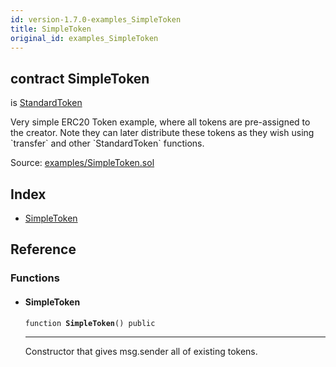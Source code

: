 ```yaml
---
id: version-1.7.0-examples_SimpleToken
title: SimpleToken
original_id: examples_SimpleToken
---
```


<div class="contract-doc"><div class="contract"><h2 class="contract-header"><span class="contract-kind">contract</span> SimpleToken</h2><p class="base-contracts"><span>is</span> <a href="token_ERC20_StandardToken.html">StandardToken</a></p><p class="description">Very simple ERC20 Token example, where all tokens are pre-assigned to the creator. Note they can later distribute these tokens as they wish using `transfer` and other `StandardToken` functions.</p><div class="source">Source: <a href="https://github.com/OpenZeppelin/zeppelin-solidity/blob/v1.7.0/contracts/examples/SimpleToken.sol" target="_blank">examples/SimpleToken.sol</a></div></div><div class="index"><h2>Index</h2><ul><li><a href="examples_SimpleToken.html#SimpleToken">SimpleToken</a></li></ul></div><div class="reference"><h2>Reference</h2><div class="functions"><h3>Functions</h3><ul><li><div class="item function"><span id="SimpleToken" class="anchor-marker"></span><h4 class="name">SimpleToken</h4><div class="body"><code class="signature">function <strong>SimpleToken</strong><span>() </span><span>public </span></code><hr/><div class="description"><p>Constructor that gives msg.sender all of existing tokens.</p></div></div></div></li></ul></div></div></div>
